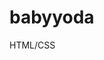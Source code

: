 # babyyoda
HTML/CSS
<!DOCTYPE html>
<html lang="en">

<head>
    <link rel="stylesheet" href="styles.css">
    <meta charset="UTF-8">
    <meta name="viewport" content="width=device-width, initial-scale=1.0">
    <title>Baby yoda</title>
</head>

<body>
    <div class="baby-yoda"></div>
</body>

</html>
